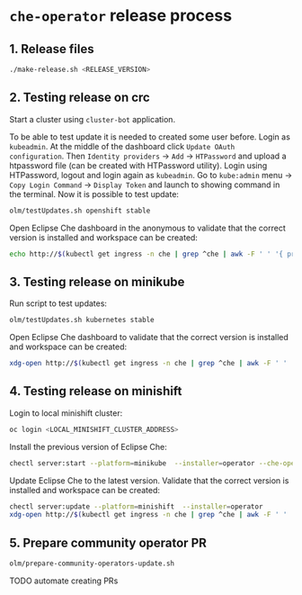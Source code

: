 # `che-operator` release process

## 1. Release files

```bash
./make-release.sh <RELEASE_VERSION>
```

## 2. Testing release on crc

Start a cluster using `cluster-bot` application.

To be able to test update it is needed to created some user before. Login as `kubeadmin`. At the middle of the dashboard click `Update OAuth configuration`. Then `Identity providers` -> `Add` -> `HTPassword` and upload a htpassword file (can be created with HTPassword utility). Login using HTPassword, logout and login again as `kubeadmin`. Go to `kube:admin` menu -> `Copy Login Command` -> `Display Token` and launch to showing command in the terminal. Now it is possible to test update:

```bash
olm/testUpdates.sh openshift stable
```

Open Eclipse Che dashboard in the anonymous to validate that the correct version is installed and workspace can be created:

```bash
echo http://$(kubectl get ingress -n che | grep ^che | awk -F ' ' '{ print $2 }')
```

## 3. Testing release on minikube

Run script to test updates:

```bash
olm/testUpdates.sh kubernetes stable
```

Open Eclipse Che dashboard to validate that the correct version is installed and workspace can be created:

```bash
xdg-open http://$(kubectl get ingress -n che | grep ^che | awk -F ' ' '{ print $2 }')
```

## 4. Testing release on minishift

Login to local minishift cluster:

```bash
oc login <LOCAL_MINISHIFT_CLUSTER_ADDRESS>
```

Install the previous version of Eclipse Che:

```bash
chectl server:start --platform=minikube  --installer=operator --che-operator-image=quay.io/eclipse/che-operator:<PREVIOUS_RELEASE_VERSION>
```

Update Eclipse Che to the latest version. Validate that the correct version is installed and workspace can be created:

```bash
chectl server:update --platform=minishift  --installer=operator
xdg-open http://$(kubectl get ingress -n che | grep ^che | awk -F ' ' '{ print $2 }')
```

## 5. Prepare community operator PR

```bash
olm/prepare-community-operators-update.sh
```

TODO automate creating PRs
